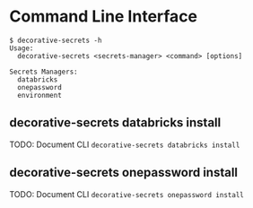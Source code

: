 # Command Line Interface

```console
$ decorative-secrets -h
Usage:
  decorative-secrets <secrets-manager> <command> [options]

Secrets Managers:
  databricks
  onepassword
  environment
```

## decorative-secrets databricks install

TODO: Document CLI `decorative-secrets databricks install`

## decorative-secrets onepassword install

TODO: Document CLI `decorative-secrets onepassword install`

